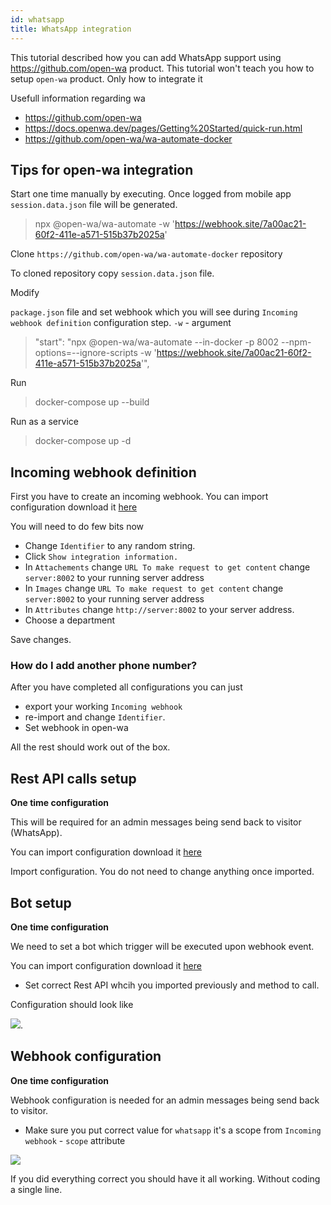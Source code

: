 ```yaml
---
id: whatsapp
title: WhatsApp integration
---
```


This tutorial described how you can add WhatsApp support using https://github.com/open-wa product. This tutorial won't teach you how to setup `open-wa` product. Only how to integrate it

Usefull information regarding wa

* https://github.com/open-wa
* https://docs.openwa.dev/pages/Getting%20Started/quick-run.html
* https://github.com/open-wa/wa-automate-docker

## Tips for open-wa integration

Start one time manually by executing. Once logged from mobile app `session.data.json` file will be generated.

> npx @open-wa/wa-automate -w 'https://webhook.site/7a00ac21-60f2-411e-a571-515b37b2025a'

Clone `https://github.com/open-wa/wa-automate-docker` repository

To cloned repository copy `session.data.json` file.

Modify 

`package.json` file and set webhook which you will see during `Incoming webhook definition` configuration step. `-w` - argument

> "start": "npx @open-wa/wa-automate --in-docker -p 8002 --npm-options=--ignore-scripts -w 'https://webhook.site/7a00ac21-60f2-411e-a571-515b37b2025a'",

Run

> docker-compose up --build

Run as a service

> docker-compose up -d


## Incoming webhook definition

First you have to create an incoming webhook. You can import configuration download it [here](/img/integration/open-wa.json)

You will need to do few bits now

* Change `Identifier` to any random string.
* Click `Show integration information.`
* In `Attachements` change `URL To make request to get content` change `server:8002` to your running server address
* In `Images` change `URL To make request to get content` change `server:8002` to your running server address
* In `Attributes` change `http://server:8002` to your server address.
* Choose a department

Save changes.

### How do I add another phone number?

After you have completed all configurations you can just 

* export your working `Incoming webhook` 
* re-import and change `Identifier`.
* Set webhook in open-wa

All the rest should work out of the box.

## Rest API calls setup

**One time configuration**

This will be required for an admin messages being send back to visitor (WhatsApp).

You can import configuration download it [here](/img/integration/open-wa-restapi.json)

Import configuration. You do not need to change anything once imported.

## Bot setup

**One time configuration**

We need to set a bot which trigger will be executed upon webhook event.

You can import configuration download it [here](/img/integration/open-wa-bot.json)

* Set correct Rest API whcih you imported previously and method to call.

Configuration should look like

![](/img/integration/whatsapp-bot.png).

## Webhook configuration

**One time configuration**

Webhook configuration is needed for an admin messages being send back to visitor.

* Make sure you put correct value for `whatsapp` it's a scope from `Incoming webhook` - `scope` attribute

![](/img/integration/whatsapp-webhook.png)

If you did everything correct you should have it all working. Without coding a single line.

